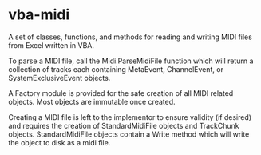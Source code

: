# vba-midi
A set of classes, functions, and methods for reading and writing MIDI files from Excel written in VBA.

To parse a MIDI file, call the Midi.ParseMidiFile function which will return a collection of tracks each containing MetaEvent, ChannelEvent, or SystemExclusiveEvent objects.

A Factory module is provided for the safe creation of all MIDI related objects. Most objects are immutable once created.

Creating a MIDI file is left to the implementor to ensure validity (if desired) and requires the creation of StandardMidiFile objects and TrackChunk objects. StandardMidiFile objects contain a Write method which will write the object to disk as a midi file.

